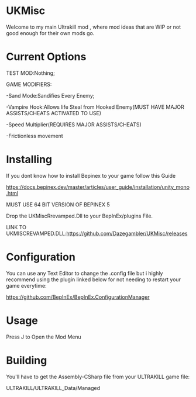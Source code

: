 # UKMisc
Welcome to my main Ultrakill mod , where mod ideas that  are WIP or not good enough for their own mods go.
# Current Options

TEST MOD:Nothing;

GAME MODIFIERS:

  -Sand Mode:Sandifies Every Enemy;
  
  -Vampire Hook:Allows life Steal from Hooked Enemy(MUST HAVE MAJOR ASSISTS/CHEATS ACTIVATED TO USE)
  
  -Speed Multiplier(REQUIRES MAJOR ASSISTS/CHEATS)
  
  -Frictionless movement
  

# Installing

If you dont know how to install Bepinex to your game follow this Guide

https://docs.bepinex.dev/master/articles/user_guide/installation/unity_mono.html

MUST USE 64 BIT VERSION OF BEPINEX 5

Drop the UKMiscRrevamped.Dll to your BepInEx/plugins File.

LINK TO UKMISCREVAMPED.DLL:https://github.com/Dazegambler/UKMisc/releases

# Configuration

You can use any Text Editor to change the .config file but i highly recommend using the plugin linked below for not needing to restart your game everytime:

https://github.com/BepInEx/BepInEx.ConfigurationManager

# Usage

Press J to Open the Mod Menu

# Building

You'll have to get the Assembly-CSharp file from your ULTRAKILL game file:

ULTRAKILL/ULTRAKILL_Data/Managed
